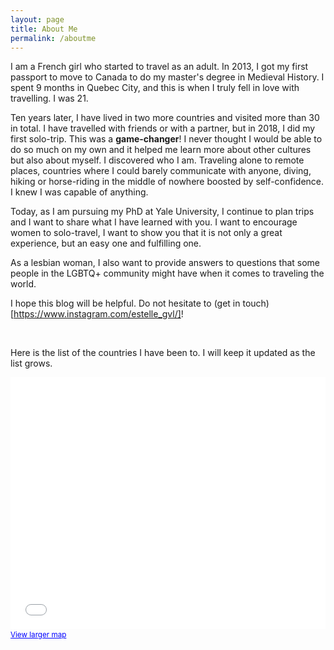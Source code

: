 ```yaml
---
layout: page
title: About Me
permalink: /aboutme
---
```


I am a French girl who started to travel as an adult. In 2013, I got my first passport to move to Canada to do my master's degree in Medieval History. I spent 9 months in Quebec City, and this is when I truly fell in love with travelling. I was 21. 

Ten years later, I have lived in two more countries and visited more than 30 in total. I have travelled with friends or with a partner, but in 2018, I did my first solo-trip. This was a **game-changer**! I never thought I would be able to do so much on my own and it helped me learn more about other cultures but also about myself. I discovered who I am. Traveling alone to remote places, countries where I could barely communicate with anyone, diving, hiking or horse-riding in the middle of nowhere boosted by self-confidence. I knew I was capable of anything.

Today, as I am pursuing my PhD at Yale University, I continue to plan trips and I want to share what I have learned with you. I want to encourage women to solo-travel, I want to show you that it is not only a great experience, but an easy one and fulfilling one.

As a lesbian woman, I also want to provide answers to questions that some people in the LGBTQ+ community might have when it comes to traveling the world.

I hope this blog will be helpful. Do not hesitate to (get in touch)[https://www.instagram.com/estelle_gvl/]!

<br>

Here is the list of the countries I have been to. I will keep it updated as the list grows.
<style>.embed-container {position: relative; padding-bottom: 80%; height: 0; max-width: 100%;} .embed-container iframe, .embed-container object, .embed-container iframe{position: absolute; top: 0; left: 0; width: 100%; height: 100%;} small{position: absolute; z-index: 40; bottom: 0; margin-bottom: -15px;}</style><div class="embed-container"><small><a href="//www.arcgis.com/apps/Embed/index.html?webmap=641ad65925e14cc6bfba46edc2f93f09&extent=-180,-72.1911,180,79.6186&home=true&zoom=true&scale=true&search=true&searchextent=true&basemap_gallery=true&disable_scroll=true&theme=light" style="color:#0000FF;text-align:left" target="_blank">View larger map</a></small><br><iframe width="500" height="400" frameborder="0" scrolling="no" marginheight="0" marginwidth="0" title="World-trip" src="//www.arcgis.com/apps/Embed/index.html?webmap=641ad65925e14cc6bfba46edc2f93f09&extent=-180,-72.1911,180,79.6186&home=true&zoom=true&previewImage=false&scale=true&search=true&searchextent=true&basemap_gallery=true&disable_scroll=true&theme=light"></iframe></div>